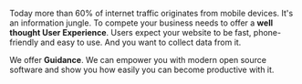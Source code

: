 Today more than 60% of internet traffic originates from mobile devices. It's an information jungle. To compete your business needs to offer a **well thought User Experience**.  Users expect your website to be fast, phone-friendly and easy to use. And you want to collect data from it.

We offer **Guidance**. We can empower you with modern open source software and show you how easily you can become productive with it.
